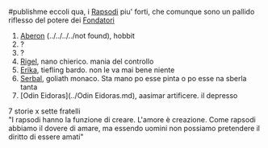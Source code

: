 #publishme 
eccoli qua, i [Rapsodi](../Rapsodi.md) piu' forti, che comunque sono un pallido riflesso del potere dei [Fondatori](../../bigshots/Fondatori.md)

1. [Aberon](../Aberon.md) (../../../../not found), hobbit
2. ?
3. ?
4. [Rigel](../Rigel.md), nano chierico. mania del controllo  
5. [Erika](../Erika.md), tiefling bardo. non le va mai bene niente 
6. [Serbal](../Serbal.md), goliath monaco. Sta mano po esse pinta o po esse na sberla tanta
7. [Odin Eidoras](../Odin Eidoras.md), aasimar artificere. il depresso 

  
7 storie x sette fratelli  
"I rapsodi hanno la funzione di creare. L'amore è creazione. Come rapsodi abbiamo il dovere di amare, ma essendo uomini non possiamo pretendere il diritto di essere amati"  
